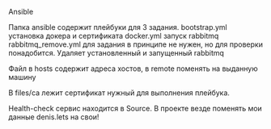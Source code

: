 Ansible

Папка ansible содержит плейбуки для 3 задания.
bootstrap.yml установка докера и сертификата
docker.yml запуск rabbitmq
rabbitmq_remove.yml для задания в принципе не нужен, но для проверки понадобится. Удаляет установленный и запущенный rabbitmq

Файл в hosts содержит адреса хостов, в remote поменять на выданную машину

В files/ca лежит сертификат нужный для выполнения плейбука.

Health-check сервис находится в Source.
В проекте везде поменять мои данные denis.lets на свои!

